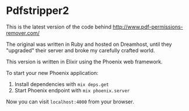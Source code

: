 # Pdfstripper2

This is the latest version of the code behind
http://www.pdf-permissions-remover.com/

The original was written in Ruby and hosted on Dreamhost, until they
"upgraded" their server and broke my carefully crafted world.

This version is written in Elixir using the Phoenix web framework.

To start your new Phoenix application:

1. Install dependencies with `mix deps.get`
2. Start Phoenix endpoint with `mix phoenix.server`

Now you can visit `localhost:4000` from your browser.
